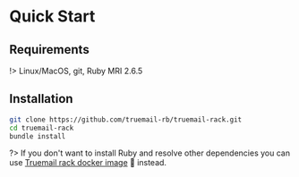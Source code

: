 # Quick Start

## Requirements

!> Linux/MacOS, git, Ruby MRI 2.6.5

## Installation

```bash
git clone https://github.com/truemail-rb/truemail-rack.git
cd truemail-rack
bundle install
```

?> If you don't want to install Ruby and resolve other dependencies you can use [Truemail rack docker image](https://truemail-rb.org/truemail-rack-docker-image) :whale: instead.
